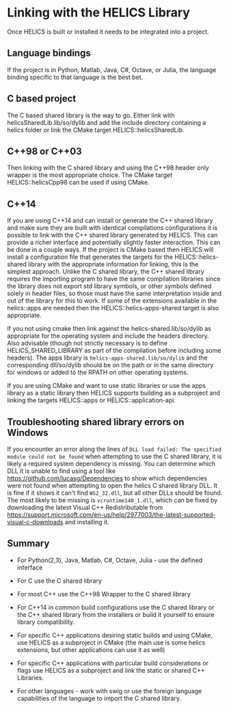 # Linking with the HELICS Library

Once HELICS is built or installed it needs to be integrated into a project.

## Language bindings

If the project is in Python, Matlab, Java, C#, Octave, or Julia, the language binding specific to that language is the best bet.

## C based project

The C based shared library is the way to go. Either link with helicsSharedLib.lib/so/dylib and add the include directory containing a helics folder or link the CMake target HELICS\::helicsSharedLib.

## C\++98 or C\++03

Then linking with the C shared library and using the C++98 header only wrapper is the most appropriate choice. The CMake target HELICS\::helicsCpp98 can be used if using CMake.

## C\++14

If you are using C\++14 and can install or generate the C\++ shared library and make sure they are built with identical compilations configurations it is possible to link with the C++ shared library generated by HELICS. This can provide a richer interface and potentially slightly faster interaction.
This can be done in a couple ways. If the project is CMake based then HELICS will install a configuration file that generates the targets for the HELICS\::helics-shared library with the appropriate information for linking, this is the simplest approach. Unlike the C shared library, the C++ shared library requires the importing program to have the same compilation libraries since the library does not export std library symbols, or other symbols defined solely in header files, so those must have the same interpretation inside and out of the library for this to work. If some of the extensions available in the helics\::apps are needed then the HELICS::helics-apps-shared target is also appropriate.

If you not using cmake then link against the helics-shared.lib/so/dylib as appropriate for the operating system and include the headers directory. Also advisable (though not strictly necessary is to define HELICS_SHARED_LIBRARY as part of the compilation before including some headers). The apps library is `helics-apps-shared.lib/so/dylib` and the corresponding dll/so/dylib should be on the path or in the same directory for windows or added to the RPATH on other operating systems.

If you are using CMake and want to use static libraries or use the apps library as a static library then HELICS supports building as a subproject and linking the targets HELICS\::apps or HELICS::application-api.

## Troubleshooting shared library errors on Windows

If you encounter an error along the lines of `DLL load failed: The specified module could not be found` when attempting to use the C shared library, it is likely a required system dependency is missing. You can determine which DLL it is unable to find using a tool like <https://github.com/lucasg/Dependencies> to show which dependencies were not found when attempting to open the helics C shared library DLL. It is fine if it shows it can't find `WS2_32.dll`, but all other DLLs should be found.
The most likely to be missing is `vcruntime140_1.dll`, which can be fixed by downloading the latest Visual C++ Redistributable from <https://support.microsoft.com/en-us/help/2977003/the-latest-supported-visual-c-downloads> and installing it.

## Summary

- For Python(2,3), Java, Matlab, C#, Octave, Julia - use the defined interface
- For C use the C shared library
- For most C++ use the C\++98 Wrapper to the C shared library
- For C\++14 in common build configurations use the C shared library or the C++ shared library from the installers or build it yourself to ensure library compatibility.
- For specific C++ applications desiring static builds and using CMake, use HELICS as a subproject in CMake (the main use is some helics extensions, but other applications can use it as well)
- For specific C++ applications with particular build considerations or flags use HELICS as a subproject and link the static or shared C++ Libraries.

- For other languages - work with swig or use the foreign language capabilities of the language to import the C shared library.
